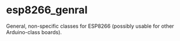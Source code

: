 # esp8266_genral
General, non-specific classes for ESP8266 (possibly usable for other Arduino-class boards).

